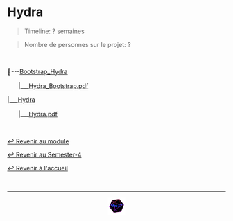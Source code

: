 # Hydra

> Timeline: ? semaines

> Nombre de personnes sur le projet: ?

<br>

📂---[Bootstrap_Hydra](https://github.com/Studio-17/Epitech-Subjects/tree/main/Semester-4/B-SEC-400/Hydra/Bootstrap_Hydra)

ㅤㅤ|\_\_\_[Hydra_Bootstrap.pdf](https://github.com/Studio-17/Epitech-Subjects/blob/main/Semester-4/B-SEC-400/Hydra/Bootstrap_Hydra/Hydra_Bootstrap.pdf)

|\_\_\_[Hydra](https://github.com/Studio-17/Epitech-Subjects/tree/main/Semester-4/B-SEC-400/Hydra/Hydra)

ㅤㅤ|\_\_\_[Hydra.pdf](https://github.com/Studio-17/Epitech-Subjects/blob/main/Semester-4/B-SEC-400/Hydra/Hydra/Hydra.pdf)


<br>

[↩️ Revenir au module](https://github.com/Studio-17/Epitech-Subjects/tree/main/Semester-4/B-SEC-400)

[↩️ Revenir au Semester-4](https://github.com/Studio-17/Epitech-Subjects/tree/main/Semester-4)

[↩️ Revenir à l'accueil](https://github.com/Studio-17/Epitech-Subjects)

<br>

---

<div align="center">

<a href="https://github.com/Studio-17" target="_blank"><img src="../../../assets/voc17.gif" width="40"></a>

</div>